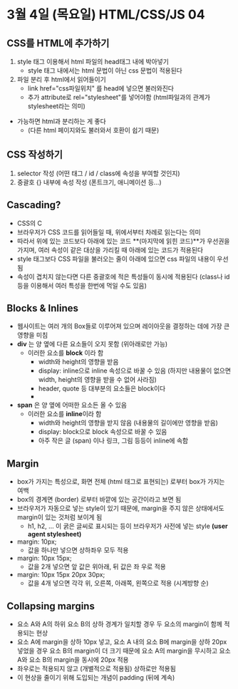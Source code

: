 # 3월 4일 (목요일) HTML/CSS/JS 04

## CSS를 HTML에 추가하기

1. style 태그 이용해서 html 파일의 head태그 내에 박아넣기
   - style 태그 내에서는 html 문법이 아닌 css 문법이 적용된다
2. 파일 분리 후 html에서 읽어들이기
   - link href="css파일위치" 를 head에 넣으면 불러와진다
   - 추가 attribute로 rel="stylesheet"를 넣어야함 (html파일과의 관계가 stylesheet라는 의미)

- 가능하면 html과 분리하는 게 좋다
  - (다른 html 페이지와도 불러와서 호환이 쉽기 때문)

## CSS 작성하기

1. selector 작성 (어떤 태그 / id / class에 속성을 부여할 것인지)
2. 중괄호 {} 내부에 속성 작성 (폰트크기, 애니메이션 등...)

## Cascading?

- CSS의 C
- 브라우저가 CSS 코드를 읽어들일 때, 위에서부터 차례로 읽는다는 의미
- 따라서 위에 있는 코드보다 아래에 있는 코드 **(마지막에 읽힌 코드)**가 우선권을 가지며, 여러 속성이 같은 대상을 가리킬 때 아래에 있는 코드가 적용된다
- style 태그보다 CSS 파일을 불러오는 줄이 아래에 있으면 css 파일의 내용이 우선됨
- 속성이 겹치지 않는다면 다른 중괄호에 적은 특성들이 동시에 적용된다 (class나 id 등을 이용해서 여러 특성을 한번에 먹일 수도 있음)

## Blocks & Inlines

- 웹사이트는 여러 개의 Box들로 이루어져 있으며 레이아웃을 결정하는 데에 가장 큰 영향을 미침
- **div** 는 양 옆에 다른 요소들이 오지 못함 (위아래로만 가능)
  - 이러한 요소를 **block** 이라 함
    - width와 height의 영향을 받음
    - display: inline으로 inline 속성으로 바꿀 수 있음 (하지만 내용물이 없으면 width, height의 영향을 받을 수 없어 사라짐)
    - header, quote 등 대부분의 요소들은 block이다
    -
- **span** 은 양 옆에 어떠한 요소든 올 수 있음
  - 이러한 요소를 **inline**이라 함
    - width와 height의 영향을 받지 않음 (내용물의 길이에만 영향을 받음)
    - display: block으로 block 속성으로 바꿀 수 있음
    - 아주 작은 글 (span) 이나 링크, 그림 등등이 inline에 속함

## Margin

- box가 가지는 특성으로, 화면 전체 (html 태그로 표현되는) 로부터 box가 가지는 여백
- box의 경계면 (border) 로부터 바깥에 있는 공간이라고 보면 됨
- 브라우저가 자동으로 넣는 style이 있기 때문에, margin을 주지 않은 상태에서도 margin이 있는 것처럼 보이게 됨
  - h1, h2, ... 이 굵은 글씨로 표시되는 등이 브라우저가 사전에 넣는 style **(user agent stylesheet)**
- margin: 10px;
  - 값을 하나만 넣으면 상하좌우 모두 적용
- margin: 10px 15px;
  - 값을 2개 넣으면 앞 값은 위아래, 뒤 값은 좌 우로 적용
- margin: 10px 15px 20px 30px;
  - 값을 4개 넣으면 각각 위, 오른쪽, 아래쪽, 왼쪽으로 적용 (시계방향 순)

## Collapsing margins

- 요소 A와 A의 하위 요소 B의 상하 경계가 일치할 경우 두 요소의 margin이 함께 적용되는 현상
- 요소 A에 margin을 상하 10px 넣고, 요소 A 내의 요소 B에 margin을 상하 20px 넣었을 경우 요소 B의 margin이 더 크기 때문에 요소 A의 margin을 무시하고 요소 A와 요소 B의 margin을 동시에 20px 적용
- 좌우로는 적용되지 않고 (개별적으로 적용됨) 상하로만 적용됨
- 이 현상을 줄이기 위해 도입되는 개념이 padding (뒤에 계속)
